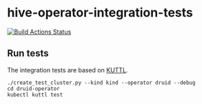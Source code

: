 # hive-operator-integration-tests

[![Build Actions Status](https://ci.stackable.tech/job/Druid%20Operator%20Integration%20Tests/badge/icon?subject=Integration%20Tests)](https://ci.stackable.tech/job/Druid%20Operator%20Integration%20Tests)

## Run tests

The integration tests are based on [KUTTL](https://kuttl.dev).

    ./create_test_cluster.py --kind kind --operator druid --debug
    cd druid-operator
    kubectl kuttl test
